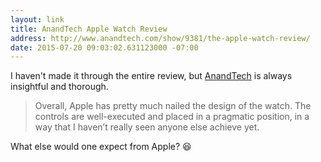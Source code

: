 ```yaml
---
layout: link
title: AnandTech Apple Watch Review
address: http://www.anandtech.com/show/9381/the-apple-watch-review/
date: 2015-07-20 09:03:02.631123000 -07:00
---
```


I haven't made it through the entire review, but [AnandTech](http://www.anandtech.com) is always insightful and thorough.

> Overall, Apple has pretty much nailed the design of the watch. The controls are well-executed and placed in a pragmatic position, in a way that I haven’t really seen anyone else achieve yet.

What else would one expect from Apple? :laughing:
